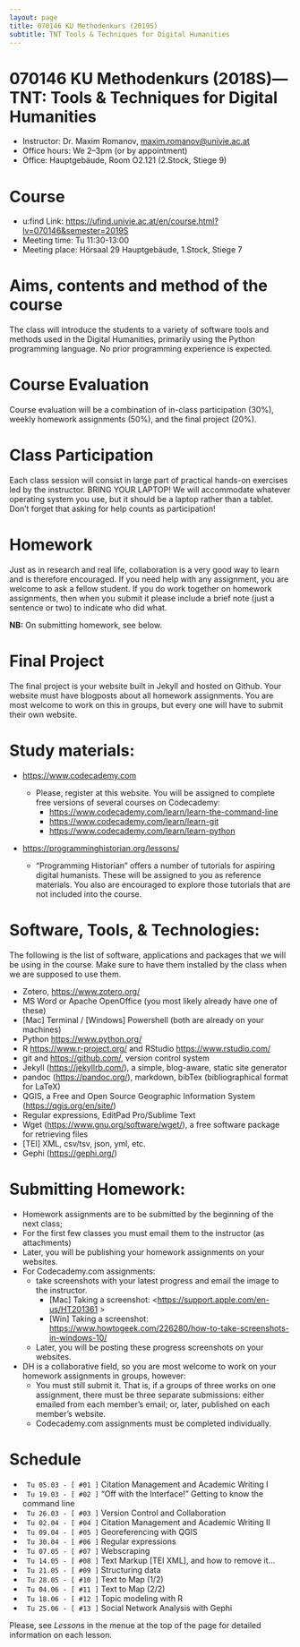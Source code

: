 ```yaml
---
layout: page
title: 070146 KU Methodenkurs (2019S)
subtitle: TNT Tools & Techniques for Digital Humanities
---
```


# 070146 KU Methodenkurs (2018S)—TNT: Tools & Techniques for Digital Humanities

* Instructor: Dr. Maxim Romanov, [maxim.romanov@univie.ac.at](maxim.romanov@univie.ac.at)
* Office hours: We 2–3pm (or by appointment)
* Office: Hauptgebäude, Room O2.121 (2.Stock, Stiege 9)

# Course

* u:find Link: <https://ufind.univie.ac.at/en/course.html?lv=070146&semester=2019S>
* Meeting time: Tu 11:30-13:00
* Meeting place: Hörsaal 29 Hauptgebäude, 1.Stock, Stiege 7

# Aims, contents and method of the course

The class will introduce the students to a variety of software tools and methods used in the Digital Humanities, primarily using the Python programming language. No prior programming experience is expected.

# Course Evaluation 

Course evaluation will be a combination of in-class participation (30%), weekly homework assignments (50%), and the final project (20%). 

# Class Participation

Each class session will consist in large part of practical hands-on exercises led by the instructor. BRING YOUR LAPTOP! We will accommodate whatever operating system you use, but it should be a laptop rather than a tablet. Don’t forget that asking for help counts as participation!

# Homework

Just as in research and real life, collaboration is a very good way to learn and is therefore encouraged. If you need help with any assignment, you are welcome to ask a fellow student. If you do work together on homework assignments, then when you submit it please include a brief note (just a sentence or two) to indicate who did what.

**NB:** On submitting homework, see below.

# Final Project

The final project is your website built in Jekyll and hosted on Github. Your website must have blogposts about all homework assignments. You are most welcome to work on this in groups, but every one will have to submit their own website.

# Study materials:

* <https://www.codecademy.com>
	* Please, register at this website. You will be assigned to complete free versions of several courses on Codecademy:
		* <https://www.codecademy.com/learn/learn-the-command-line>
		* <https://www.codecademy.com/learn/learn-git> 
		* <https://www.codecademy.com/learn/learn-python> 

* <https://programminghistorian.org/lessons/>
	* “Programming Historian” offers a number of tutorials for aspiring digital humanists. These will be assigned to you as reference materials. You also are encouraged to explore those tutorials that are not included into the course.

# Software, Tools, & Technologies:

The following is the list of software, applications and packages that we will be using in the course. Make sure to have them installed by the class when we are supposed to use them.

* Zotero, <https://www.zotero.org/>
* MS Word or Apache OpenOffice (you most likely already have one of these)
* [Mac] Terminal / [Windows] Powershell (both are already on your machines)
* Python <https://www.python.org/>
* R <https://www.r-project.org/> and RStudio <https://www.rstudio.com/>
* git and <https://github.com/>, version control system 
* Jekyll (<https://jekyllrb.com/>), a simple, blog-aware, static site generator
* pandoc (<https://pandoc.org/>), markdown, bibTex (bibliographical format for LaTeX)
* QGIS, a Free and Open Source Geographic Information System (<https://qgis.org/en/site/>)
* Regular expressions, EditPad Pro/Sublime Text
* Wget (<https://www.gnu.org/software/wget/>), a free software package for retrieving files
* [TEI] XML, csv/tsv, json, yml, etc.
* Gephi (<https://gephi.org/>)

# Submitting Homework:

* Homework assignments are to be submitted by the beginning of the next class;
* For the first few classes you must email them to the instructor (as attachments)
* Later, you will be publishing your homework assignments on your websites.
* For Codecademy.com assignments:
	* take screenshots with your latest progress and email the image to the instructor.
		* [Mac] Taking a screenshot: <https://support.apple.com/en-us/HT201361 >
		* [Win] Taking a screenshot: <https://www.howtogeek.com/226280/how-to-take-screenshots-in-windows-10/>
	* Later, you will be posting these progress screenshots on your websites.
* DH is a collaborative field, so you are most welcome to work on your homework assignments in groups, however:
	* You must still submit it. That is, if a groups of three works on one assignment, there must be three separate submissions: either emailed from each member’s email; or, later, published on each member’s website. 
	* Codecademy.com assignments must be completed individually.

# Schedule

- ` Tu 05.03 - [ #01 ]` Citation Management and Academic Writing I
- ` Tu 19.03 - [ #02 ]` “Off with the Interface!” Getting to know the command line
- ` Tu 26.03 - [ #03 ]` Version Control and Collaboration
- ` Tu 02.04 - [ #04 ]` Citation Management and Academic Writing II
- ` Tu 09.04 - [ #05 ]` Georeferencing with QGIS
- ` Tu 30.04 - [ #06 ]` Regular expressions
- ` Tu 07.05 - [ #07 ]` Webscraping
- ` Tu 14.05 - [ #08 ]` Text Markup [TEI XML], and how to remove it…
- ` Tu 21.05 - [ #09 ]` Structuring data
- ` Tu 28.05 - [ #10 ]` Text to Map (1/2)
- ` Tu 04.06 - [ #11 ]` Text to Map (2/2)
- ` Tu 18.06 - [ #12 ]` Topic modeling with R
- ` Tu 25.06 - [ #13 ]` Social Network Analysis with Gephi

Please, see *Lessons* in the menue at the top of the page for detailed information on each lesson.


